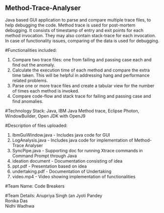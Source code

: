 ## Method-Trace-Analyser

Java based GUI application to parse and compare multiple trace files, to help debugging the code.
Method trace is used for post-mortem debugging. It consists of timestamp of entry and exit points for each method invocation. They may also contain stack-trace for each invocation.
In case of functionality issues, comparing of the data is used for debugging.

#Functionalities included:
1. Compare two trace files: one from failing and passing case each and find out the anomaly.
2. Calculate the execution time of each method and compare the extra time taken. This will be helpful in addressing hang and performance related problems.
3. Parse one or more trace files and create a tabular view for the number of times each method is invoked.
4. Compare code-flow and stack trace for failing and passing case and find anomalies.

#Technology Stack:
Java,
IBM Java Method trace,
Eclipse Photon,
WindowBuilder,
Open JDK with OpenJ9

#Description of files uploaded:
1. IbmGuiWindow.java - Includes java code for GUI
2. LogAnalysis.java - Includes java code for implementation of Method-Trace Analyser
3. SyncPipe.java -  Supporting doc for running Xtrace commands in Command Prompt through Java
4. ideation document - Documentation consisting of idea
5. ppt.pdf - Presentation based on idea
6. undertaking.pdf - Documentation of Undertaking
7. video.mp4 - Video showing implementation of functionalities

#Team Name: Code Breakers

#Team Details:
Anupriya Singh  (an
Jyoti Pandey   
Ronika Das     
Nidhi Wadhwa   
